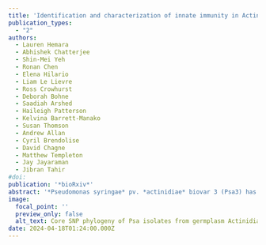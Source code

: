 ```yaml
---
title: 'Identification and characterization of innate immunity in Actinidia melanandra in response to Pseudomonas syringae pv. actinidiae'
publication_types:
  - "2"
authors:
  - Lauren Hemara
  - Abhishek Chatterjee
  - Shin-Mei Yeh
  - Ronan Chen
  - Elena Hilario
  - Liam Le Lievre
  - Ross Crowhurst
  - Deborah Bohne
  - Saadiah Arshed
  - Haileigh Patterson
  - Kelvina Barrett-Manako
  - Susan Thomson
  - Andrew Allan
  - Cyril Brendolise
  - David Chagne
  - Matthew Templeton
  - Jay Jayaraman
  - Jibran Tahir
#doi: 
publication: '*bioRxiv*'
abstract: '*Pseudomonas syringae* pv. *actinidiae* biovar 3 (Psa3) has decimated kiwifruit orchards growing susceptible kiwifruit *Actinidia chinensis* varieties. Effector loss has occurred recently in Psa3 isolates from resistant kiwifruit germplasm, resulting in strains capable of partially overcoming resistance present in kiwiberry vines (*A. arguta*, *A. polygama*, and *A. melanandra*). Diploid male *A. melanandra* recognises several effectors, sharing recognition of at least one avirulence effector (HopAW1a) with previously studied tetraploid kiwiberry vines. Sequencing and assembly of the *A. melanandra* genome enabled the characterisation of the transcriptomic response of this non-host to wild-type and genetic mutants of Psa3. A. melanandra appears to mount a classic effector-triggered immunity (ETI) response to wildtype Psa3 V-13, as expected. Surprisingly, the type III secretion (T3S) system-lacking Psa3 V-13 ∆hrcC strain did not appear to trigger pattern-triggered immunity (PTI) despite lacking the ability to deliver immunity-suppressing effectors. Contrasting the *A. melanandra* responses to an effectorless Psa3 V-13 ∆33E strain and to Psa3 V-13 ∆hrcC suggested that PTI triggered by Psa3 V-13 was based on the recognition of the T3S itself. The characterisation of both ETI and PTI branches of innate immunity responses within *A. melanandra* further enables breeding for durable resistance in future kiwifruit cultivars.'
image:
  focal_point: ''
  preview_only: false
  alt_text: Core SNP phylogeny of Psa isolates from germplasm Actinidia vines. Effector presence and absence by genome position indicates the emergence of multiple lineages of exchangeable effector locus (EEL) and avrRpm1a loss variants.
date: 2024-04-18T01:24:00.000Z
---
```

